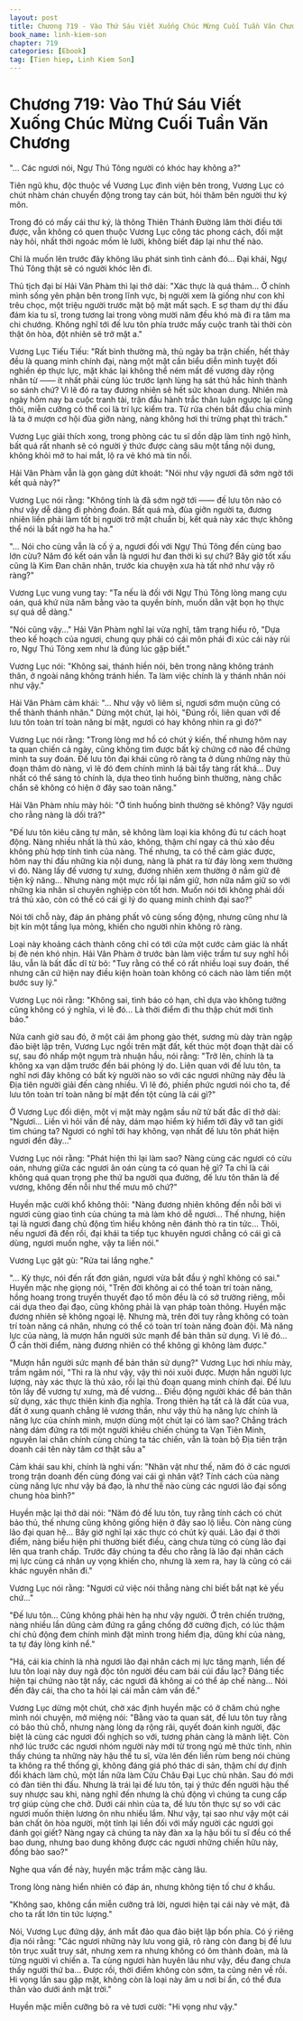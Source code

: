 ```yaml
---
layout: post
title: Chương 719 - Vào Thứ Sáu Viết Xuống Chúc Mừng Cuối Tuần Văn Chương
book_name: linh-kiem-son
chapter: 719
categories: [Ebook]
tag: [Tien hiep, Linh Kiem Son]
---
```


# Chương 719: Vào Thứ Sáu Viết Xuống Chúc Mừng Cuối Tuần Văn Chương

"... Các ngươi nói, Ngự Thú Tông người có khóc hay không a?"

Tiên ngũ khu, độc thuộc về Vương Lục đình viện bên trong, Vương Lục có chút nhàm chán chuyển động trong tay cán bút, hỏi thăm bên người thư ký môn.

Trong đó có mấy cái thư ký, là thông Thiên Thánh Đường lâm thời điều tới được, vẫn không có quen thuộc Vương Lục công tác phong cách, đối mặt này hỏi, nhất thời ngoác mồm lè lưỡi, không biết đáp lại như thế nào.

Chỉ là muốn lên trước đây không lâu phát sinh tình cảnh đó... Đại khái, Ngự Thú Tông thật sẽ có người khóc lên đi.

Thủ tịch đại bí Hải Vân Phàm thì lại thở dài: "Xác thực là quá thảm... Ở chính mình sống yên phận bên trong lĩnh vực, bị người xem là giống như con khỉ trêu chọc, một triệu người trước mặt bộ mặt mất sạch. E sợ tham dự thi đấu đám kia tu sĩ, trong tương lai trong vòng mười năm đều khó mà đi ra tâm ma chi chướng. Không nghĩ tới đế lưu tôn phía trước mấy cuộc tranh tài thời còn thật ôn hòa, đột nhiên sẽ trở mặt a."

Vương Lục Tiếu Tiếu: "Rất bình thường mà, thủ ngày ba trận chiến, hết thảy đều là quang minh chính đại, nàng một mặt cần biểu diễn mình tuyệt đối nghiền ép thực lực, mặt khác lại không thể ném mất đế vương dày rộng nhân từ —— ít nhất phải cùng lúc trước lạnh lùng hạ sát thủ hắc hình thành so sánh chứ? Vì lẽ đó ra tay đương nhiên sẽ hết sức khoan dung. Nhiên mà ngày hôm nay ba cuộc tranh tài, trận đầu hành trắc thân luận ngược lại cũng thôi, miễn cưỡng có thể coi là trí lực kiểm tra. Từ rửa chén bắt đầu chia minh là ta ở mượn cơ hội đùa giỡn nàng, nàng không hơi thi trừng phạt thì trách."

Vương Lục giải thích xong, trong phòng các tu sĩ dồn dập làm tỉnh ngộ hình, bất quá rất nhanh sẽ có người ý thức được càng sâu một tầng nội dung, không khỏi mở to hai mắt, lộ ra vẻ khó mà tin nổi.

Hải Vân Phàm vẫn là gọn gàng dứt khoát: "Nói như vậy ngươi đã sớm ngờ tới kết quả này?"

Vương Lục nói rằng: "Không tính là đã sớm ngờ tới —— đế lưu tôn nào có như vậy dễ dàng đi phỏng đoán. Bất quá mà, đùa giỡn người ta, đương nhiên liền phải làm tốt bị người trở mặt chuẩn bị, kết quả này xác thực không thể nói là bất ngờ ha ha ha."

"... Nói cho cùng vẫn là cố ý a, ngươi đối với Ngự Thú Tông đến cùng bao lớn cừu? Năm đó kết oán vẫn là ngươi hư đan thời kì sự chứ? Bây giờ tốt xấu cũng là Kim Đan chân nhân, trước kia chuyện xưa hà tất nhớ như vậy rõ ràng?"

Vương Lục vung vung tay: "Ta nếu là đối với Ngự Thú Tông lòng mang cựu oán, quá khứ nửa năm bằng vào ta quyền bính, muốn dằn vặt bọn họ thực sự quá dễ dàng."

"Nói cũng vậy..." Hải Vân Phàm nghĩ lại vừa nghĩ, tâm trạng hiểu rõ, "Dựa theo kế hoạch của ngươi, chung quy phải có cái môn phái đi xúc cái này rủi ro, Ngự Thú Tông xem như là đúng lúc gặp biết."

Vương Lục nói: "Không sai, thánh hiền nói, bên trong nâng không tránh thân, ở ngoài nâng không tránh hiền. Ta làm việc chính là y thánh nhân nói như vậy."

Hải Vân Phàm cảm khái: "... Như vậy vô liêm sỉ, ngươi sớm muộn cũng có thể thành thánh nhân." Dừng một chút, lại hỏi, "Đúng rồi, liên quan với đế lưu tôn toàn trí toàn năng bí mật, ngươi có hay không nhìn ra gì đó?"

Vương Lục nói rằng: "Trong lòng mơ hồ có chút ý kiến, thế nhưng hôm nay ta quan chiến cả ngày, cũng không tìm được bất kỳ chứng cớ nào để chứng minh ta suy đoán. Đế lưu tôn đại khái cũng rõ ràng ta ở dùng những này thủ đoạn thăm dò nàng, vì lẽ đó đem chính mình lá bài tẩy tàng rất khá... Duy nhất có thể sáng tỏ chính là, dựa theo tình huống bình thường, nàng chắc chắn sẽ không có hiện ở đây sao toàn năng."

Hải Vân Phàm nhíu mày hỏi: "Ở tình huống bình thường sẽ không? Vậy ngươi cho rằng nàng là dối trá?"

"Đế lưu tôn kiêu căng tự mãn, sẽ không làm loại kia không đủ tư cách hoạt động. Nàng nhiều nhất là thủ xảo, không, thậm chí ngay cả thủ xảo đều không phù hợp tính tình của nàng. Thế nhưng, ta có thể cảm giác được, hôm nay thi đấu những kia nội dung, nàng là phát ra từ đáy lòng xem thường vì đó. Nàng lấy đế vương tự xưng, đương nhiên xem thường ở nắm giữ đê tiện kỹ năng... Nhưng nàng một mực rồi lại nắm giữ, hơn nữa nắm giữ so với những kia nhân sĩ chuyên nghiệp còn tốt hơn. Muốn nói tới không phải dối trá thủ xảo, còn có thể có cái gì lý do quang minh chính đại sao?"

Nói tới chỗ này, đáp án phảng phất vô cùng sống động, nhưng cũng như là bịt kín một tầng lụa mỏng, khiến cho người nhìn không rõ ràng.

Loại này khoảng cách thành công chỉ có tới cửa một cước cảm giác là nhất bị đè nén khó nhịn. Hải Vân Phàm ở trước bàn làm việc trầm tư suy nghĩ hồi lâu, vẫn là bất đắc dĩ từ bỏ: "Tuy rằng có thể có rất nhiều loại suy đoán, thế nhưng căn cứ hiện nay điều kiện hoàn toàn không có cách nào làm tiến một bước suy lý."

Vương Lục nói rằng: "Không sai, tình báo có hạn, chỉ dựa vào không tưởng cũng không có ý nghĩa, vì lẽ đó... Là thời điểm đi thu thập chút mới tình báo."

Nửa canh giờ sau đó, ở một cái âm phong gào thét, sương mù dày tràn ngập đảo biệt lập trên, Vương Lục ngồi trên mặt đất, kết thúc một đoạn thật dài cố sự, sau đó nhấp một ngụm trà nhuận hầu, nói rằng: "Trở lên, chính là ta không xa vạn dặm trước đến bái phỏng lý do. Liên quan với đế lưu tôn, ta nghĩ nơi đây không có bất kỳ người nào so với các ngươi những này đều là Địa tiên người giải đến càng nhiều. Vì lẽ đó, phiền phức ngươi nói cho ta, đế lưu tôn toàn trí toàn năng bí mật đến tột cùng là cái gì?"

Ở Vương Lục đối diện, một vị mặt mày ngậm sầu nữ tử bất đắc dĩ thở dài: "Ngươi... Liền vì hỏi vấn đề này, dám mạo hiểm kỳ hiểm tới đây vỡ tan giới tìm chúng ta? Ngươi có nghĩ tới hay không, vạn nhất đế lưu tôn phát hiện ngươi đến đây..."

Vương Lục nói rằng: "Phát hiện thì lại làm sao? Nàng cùng các ngươi có cừu oán, nhưng giữa các ngươi ân oán cùng ta có quan hệ gì? Ta chỉ là cái không quá quan trọng phe thứ ba người qua đường, đế lưu tôn thân là đế vương, không đến nỗi như thế mưu mô chứ?"

Huyền mặc cười khổ không thôi: "Nàng đương nhiên không đến nỗi bởi vì ngươi cùng giao tình của chúng ta mà làm khó dễ ngươi... Thế nhưng, hiện tại là ngươi đang chủ động tìm hiểu không nên đánh thò ra tin tức... Thôi, nếu ngươi đã đến rồi, đại khái ta tiếp tục khuyên ngươi chẳng có cái gì cả dùng, ngươi muốn nghe, vậy ta liền nói."

Vương Lục gật gù: "Rửa tai lắng nghe."

"... Kỳ thực, nói đến rất đơn giản, ngươi vừa bắt đầu ý nghĩ không có sai." Huyền mặc nhẹ giọng nói, "Trên đời không ai có thể toàn trí toàn năng, hồng hoang trong truyền thuyết đạo tổ môn đều là có sở trường riêng, mỗi cái dựa theo đại đạo, cũng không phải là vạn pháp toàn thông. Huyền mặc đương nhiên sẽ không ngoại lệ. Nhưng mà, trên đời tuy rằng không có toàn trí toàn năng cá nhân, nhưng có thể có toàn trí toàn năng đoàn đội. Mà năng lực của nàng, là mượn hắn người sức mạnh để bản thân sử dụng. Vì lẽ đó... Ở cần thời điểm, nàng đương nhiên có thể không gì không làm được."

"Mượn hắn người sức mạnh để bản thân sử dụng?" Vương Lục hơi nhíu mày, trầm ngâm nói, "Thì ra là như vậy, vậy thì nói xuôi được. Mượn hắn người lực lượng, này xác thực là thủ xảo, rồi lại thủ đoạn quang minh chính đại. Đế lưu tôn lấy đế vương tự xưng, mà đế vương... Điều động người khác để bản thân sử dụng, xác thực thiên kinh địa nghĩa. Trong thiên hạ tất cả là đất của vua, đất ở xung quanh chẳng lẽ vương thần, như vậy thủ hạ năng lực chính là năng lực của chính mình, mượn dùng một chút lại có làm sao? Chẳng trách nàng dám đứng ra tới một người khiêu chiến chúng ta Vạn Tiên Minh, nguyên lai chân chính cùng chúng ta tác chiến, vẫn là toàn bộ Địa tiên trận doanh cái tên này tâm cơ thật sâu a"

Cảm khái sau khi, chính là nghi vấn: "Nhân vật như thế, năm đó ở các ngươi trong trận doanh đến cùng đóng vai cái gì nhân vật? Tính cách của nàng cùng năng lực như vậy bá đạo, là như thế nào cùng các ngươi lão đại sống chung hòa bình?"

Huyền mặc lại thở dài nói: "Năm đó đế lưu tôn, tuy rằng tính cách có chút bảo thủ, thế nhưng cũng không giống hiện ở đây sao lộ liễu. Còn nàng cùng lão đại quan hệ... Bây giờ nghĩ lại xác thực có chút kỳ quái. Lão đại ở thời điểm, nàng biểu hiện phi thường biết điều, càng chưa từng có cùng lão đại lên qua tranh chấp. Trước đây chúng ta đều cho rằng là lão đại nhân cách mị lực cùng cá nhân uy vọng khiến cho, nhưng là xem ra, hay là cũng có cái khác nguyên nhân đi."

Vương Lục nói rằng: "Ngươi cứ việc nói thẳng nàng chỉ biết bắt nạt kẻ yếu chứ..."

"Đế lưu tôn... Cũng không phải hèn hạ như vậy người. Ở trên chiến trường, nàng nhiều lần dũng cảm đứng ra gắng chống đỡ cường địch, có lúc thậm chí chủ động đem chính mình đặt mình trong hiểm địa, dũng khí của nàng, ta tự đáy lòng kính nể."

"Há, cái kia chính là nhà ngươi lão đại nhân cách mị lực tăng mạnh, liền đế lưu tôn loại này duy ngã độc tôn người đều cam bái cúi đầu lạc? Đáng tiếc hiện tại chứng nào tật nấy, các ngươi đã không ai có thể áp chế nàng... Nói đến đây cái, tha cho ta hỏi lại cái mẫn cảm vấn đề."

Vương Lục dừng một chút, chờ xác định huyền mặc có ở chăm chú nghe mình nói chuyện, mở miệng nói: "Bằng vào ta quan sát, đế lưu tôn tuy rằng có bảo thủ chỗ, nhưng nàng lòng dạ rộng rãi, quyết đoán kinh người, đặc biệt là cùng các ngươi đối nghịch so với, tương phản càng là mãnh liệt. Còn nhớ lúc trước các ngươi nhóm người này mới từ trong ngủ mê thức tỉnh, nhìn thấy chúng ta những này hậu thế tu sĩ, vừa lên đến liền rùm beng nói chúng ta không ra thể thống gì, không đáng giá phó thác di sản, thậm chí dự định đổi khách làm chủ, một lần nữa làm Cửu Châu Đại Lục chủ nhân. Sau đó mới có đàn tiên thi đấu. Nhưng là trái lại đế lưu tôn, tại ý thức đến người hậu thế suy nhược sau khi, nàng nghĩ đến nhưng là chủ động vì chúng ta cung cấp trợ giúp cùng che chở. Dưới cái nhìn của ta, đế lưu tôn thực sự so với các ngươi muốn thiện lương ôn nhu nhiều lắm. Như vậy, tại sao như vậy một cái bản chất ôn hòa người, một tỉnh lại liền đối với mấy người các ngươi gọi đánh gọi giết? Nàng ngay cả chúng ta này đàn xa lạ hậu bối tu sĩ đều có thể bao dung, nhưng bao dung không được các ngươi những chiến hữu này, đồng bào sao?"

Nghe qua vấn đề này, huyền mặc trầm mặc càng lâu.

Trong lòng nàng hiển nhiên có đáp án, nhưng không tiện tố chư ở khẩu.

"Không sao, không cần miễn cưỡng trả lời, ngươi hiện tại cái này vẻ mặt, đã cho ta rất lớn tin tức lượng."

Nói, Vương Lục đứng dậy, ánh mắt đảo qua đảo biệt lập bốn phía. Có ý riêng địa nói rằng: "Các ngươi những này lưu vong giả, rõ ràng còn đang bị đế lưu tôn trục xuất truy sát, nhưng xem ra nhưng không có ôm thành đoàn, mà là từng người vì chiến a. Ta cùng ngươi hàn huyên lâu như vậy, đều đang chưa thấy người thứ ba... Được rồi, thời điểm không còn sớm, ta cũng nên về rồi. Hi vọng lần sau gặp mặt, không còn là loại này âm u nơi bí ẩn, có thể đưa thân vào dưới ánh mặt trời."

Huyền mặc miễn cưỡng bỏ ra vẻ tươi cười: "Hi vọng như vậy."